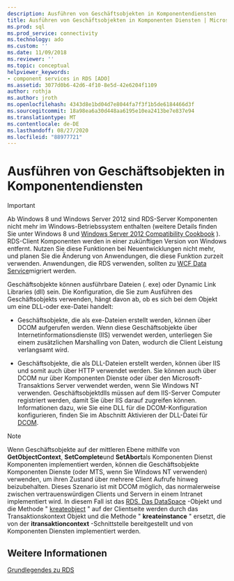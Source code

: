 ```yaml
---
description: Ausführen von Geschäftsobjekten in Komponentendiensten
title: Ausführen von Geschäftsobjekten in Komponenten Diensten | Microsoft-Dokumentation
ms.prod: sql
ms.prod_service: connectivity
ms.technology: ado
ms.custom: ''
ms.date: 11/09/2018
ms.reviewer: ''
ms.topic: conceptual
helpviewer_keywords:
- component services in RDS [ADO]
ms.assetid: 3077d0b6-42d6-4f10-8e5d-42e6204f1109
author: rothja
ms.author: jroth
ms.openlocfilehash: 4343d8e1bd04d7e8044fa7f3f1b5de6184466d3f
ms.sourcegitcommit: 18a98ea6a30d448aa6195e10ea2413be7e837e94
ms.translationtype: MT
ms.contentlocale: de-DE
ms.lasthandoff: 08/27/2020
ms.locfileid: "88977721"
---
```

# <a name="running-business-objects-in-component-services"></a>Ausführen von Geschäftsobjekten in Komponentendiensten
> [!IMPORTANT]
>  Ab Windows 8 und Windows Server 2012 sind RDS-Server Komponenten nicht mehr im Windows-Betriebssystem enthalten (weitere Details finden Sie unter Windows 8 und [Windows Server 2012 Compatibility Cookbook](https://www.microsoft.com/download/details.aspx?id=27416) ). RDS-Client Komponenten werden in einer zukünftigen Version von Windows entfernt. Nutzen Sie diese Funktionen bei Neuentwicklungen nicht mehr, und planen Sie die Änderung von Anwendungen, die diese Funktion zurzeit verwenden. Anwendungen, die RDS verwenden, sollten zu [WCF Data Service](https://go.microsoft.com/fwlink/?LinkId=199565)migriert werden.  
  
 Geschäftsobjekte können ausführbare Dateien (. exe) oder Dynamic Link Libraries (dll) sein. Die Konfiguration, die Sie zum Ausführen des Geschäftsobjekts verwenden, hängt davon ab, ob es sich bei dem Objekt um eine DLL-oder exe-Datei handelt:  
  
-   Geschäftsobjekte, die als exe-Dateien erstellt werden, können über DCOM aufgerufen werden. Wenn diese Geschäftsobjekte über Internetinformationsdienste (IIS) verwendet werden, unterliegen Sie einem zusätzlichen Marshalling von Daten, wodurch die Client Leistung verlangsamt wird.  
  
-   Geschäftsobjekte, die als DLL-Dateien erstellt werden, können über IIS und somit auch über HTTP verwendet werden. Sie können auch über DCOM nur über Komponenten Dienste oder über den Microsoft-Transaktions Server verwendet werden, wenn Sie Windows NT verwenden. Geschäftsobjektdlls müssen auf dem IIS-Server Computer registriert werden, damit Sie über IIS darauf zugreifen können. Informationen dazu, wie Sie eine DLL für die DCOM-Konfiguration konfigurieren, finden Sie im Abschnitt Aktivieren der DLL-Datei für [DCOM](./enabling-a-dll-to-run-on-dcom.md).  
  
> [!NOTE]
>  Wenn Geschäftsobjekte auf der mittleren Ebene mithilfe von **GetObjectContext**, **SetComplete**und **SetAbort**als Komponenten Dienst Komponenten implementiert werden, können die Geschäftsobjekte Komponenten Dienste (oder MTS, wenn Sie Windows NT verwenden) verwenden, um ihren Zustand über mehrere Client Aufrufe hinweg beizubehalten. Dieses Szenario ist mit DCOM möglich, das normalerweise zwischen vertrauenswürdigen Clients und Servern in einem Intranet implementiert wird. In diesem Fall ist das [RDS. Das DataSpace](../../reference/rds-api/dataspace-object-rds.md) -Objekt und die Methode " [kreateobject](../../reference/rds-api/createobject-method-rds.md) " auf der Clientseite werden durch das Transaktionskontext Objekt und die Methode " **kreateinstance** " ersetzt, die von der **itransaktioncontext** -Schnittstelle bereitgestellt und von Komponenten Diensten implementiert werden.  
  
## <a name="see-also"></a>Weitere Informationen  
 [Grundlegendes zu RDS](./rds-fundamentals.md)